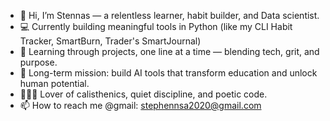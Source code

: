 - 👋 Hi, I’m Stennas — a relentless learner, habit builder, and Data scientist.
- 💻 Currently building meaningful tools in Python (like my CLI Habit Tracker, SmartBurn, Trader's SmartJournal)
- 🧠 Learning through projects, one line at a time — blending tech, grit, and purpose.
- 🎯 Long-term mission: build AI tools that transform education and unlock human potential.
- 🏋🏽‍♂️ Lover of calisthenics, quiet discipline, and poetic code.
- 📫 How to reach me @gmail: stephennsa2020@gmail.com
